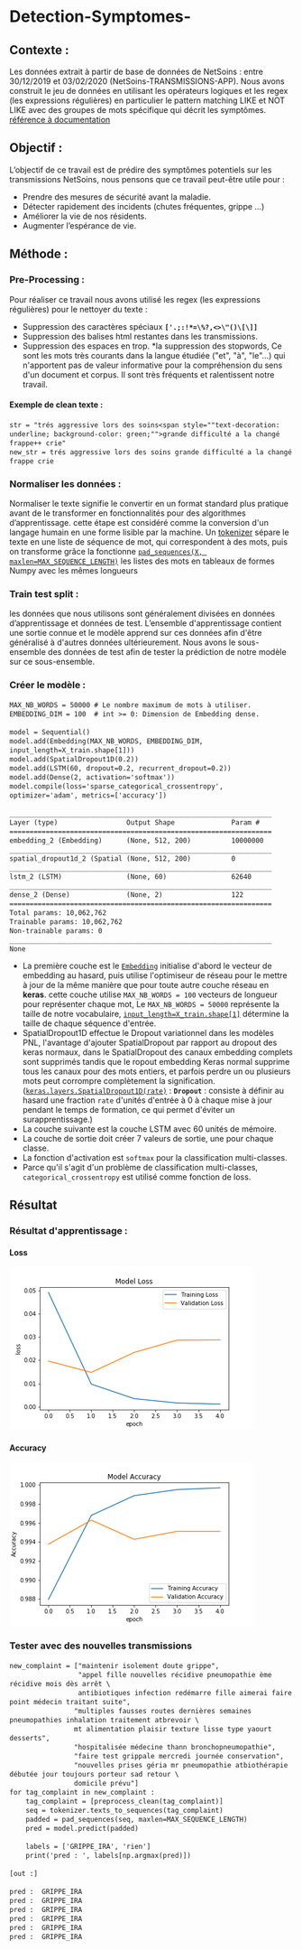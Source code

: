 # Detection-Symptomes-

## Contexte : 
Les données extrait à partir de base de données de NetSoins : entre 30/12/2019 et 03/02/2020 (NetSoins-TRANSMISSIONS-APP).
Nous avons construit le jeu de données en utilisant les opérateurs logiques et les regex (les expressions régulières) en particulier le pattern matching LIKE et NOT LIKE  avec des groupes de mots spécifique qui décrit les symptômes.
[référence à documentation](https://www.postgresql.org/docs/9.5/functions-matching.html)

## Objectif : 
L’objectif de ce travail est de prédire des symptômes potentiels sur les transmissions NetSoins, nous pensons que ce travail peut-être utile pour :
* Prendre des mesures de sécurité avant la maladie. 
* Détecter rapidement des incidents (chutes fréquentes, grippe …)
* Améliorer la vie de nos résidents.
* Augmenter l’espérance de vie.

## Méthode : 

### Pre-Processing : 
Pour réaliser ce travail nous avons utilisé les regex (les expressions régulières) pour le nettoyer du texte :
* Suppression des caractères spéciaux **`['.;:!*=\%?,<>\"()\[\]]`**
* Suppression des balises html restantes dans les transmissions.
* Suppression des espaces en trop.
*la suppression des stopwords, Ce sont les mots très courants dans la langue étudiée ("et", "à", "le"...) qui n'apportent pas de valeur informative pour la compréhension du sens d'un document et corpus. Il sont très fréquents et ralentissent notre travail.

#### Exemple de clean texte : 
```
str = "trés aggressive lors des soins<span style=""text-decoration: underline; background-color: green;"">grande difficulté a la changé frappe++ crie"
new_str = trés aggressive lors des soins grande difficulté a la changé frappe crie 
```
### Normaliser les données :
Normaliser le texte signifie le convertir en un format standard plus pratique avant de le transformer en fonctionnalités pour des algorithmes d’apprentissage. cette étape est considéré comme la conversion d'un langage humain en une forme lisible par la machine.
Un [tokenizer](https://keras.io/preprocessing/text/) sépare le texte en une liste de séquence de mot, qui correspondent à des mots, puis on transforme grâce la fonctionne [`pad_sequences(X, maxlen=MAX_SEQUENCE_LENGTH)`](https://keras.io/preprocessing/sequence/) les listes des mots en tableaux de formes Numpy avec les mêmes longueurs

### Train test split : 

les données que nous utilisons sont généralement divisées en données d’apprentissage et données de test. L’ensemble d'apprentissage contient une sortie connue et le modèle apprend sur ces données afin d'être généralisé à d'autres données ultérieurement. Nous avons le sous-ensemble des données de test afin de tester la prédiction de notre modèle sur ce sous-ensemble.

### Créer le modèle :

```
MAX_NB_WORDS = 50000 # Le nombre maximum de mots à utiliser.
EMBEDDING_DIM = 100  # int >= 0: Dimension de Embedding dense.

model = Sequential()
model.add(Embedding(MAX_NB_WORDS, EMBEDDING_DIM, input_length=X_train.shape[1]))
model.add(SpatialDropout1D(0.2))
model.add(LSTM(60, dropout=0.2, recurrent_dropout=0.2))
model.add(Dense(2, activation='softmax'))
model.compile(loss='sparse_categorical_crossentropy', optimizer='adam', metrics=['accuracy'])

_________________________________________________________________
Layer (type)                 Output Shape              Param #   
=================================================================
embedding_2 (Embedding)      (None, 512, 200)          10000000  
_________________________________________________________________
spatial_dropout1d_2 (Spatial (None, 512, 200)          0         
_________________________________________________________________
lstm_2 (LSTM)                (None, 60)                62640     
_________________________________________________________________
dense_2 (Dense)              (None, 2)                 122       
=================================================================
Total params: 10,062,762
Trainable params: 10,062,762
Non-trainable params: 0
_________________________________________________________________
None
```

* La première couche est le [`Embedding`](https://keras.io/layers/embeddings/) initialise d'abord le vecteur de embedding au hasard, puis utilise l'optimiseur de réseau pour le mettre à jour de la même manière que pour toute autre couche réseau en **keras**. cette couche utilise `MAX_NB_WORDS = 100` vecteurs de longueur pour représenter chaque mot, Le `MAX_NB_WORDS = 50000` représente la taille de notre vocabulaire, [`input_length=X_train.shape[1]`](https://keras.io/layers/core/) détermine la taille de chaque séquence d'entrée.
* SpatialDropout1D effectue le Dropout variationnel dans les modèles PNL, l'avantage d'ajouter SpatialDropout par rapport au dropout des keras normaux, dans le SpatialDropout  des canaux embedding complets sont supprimés tandis que le ropout embedding Keras normal supprime tous les canaux pour des mots entiers, et parfois perdre un ou plusieurs mots peut corrompre complètement la signification. ([`keras.layers.SpatialDropout1D(rate)`](https://keras.io/layers/core/) :  **`Dropout`** : consiste à définir au hasard une fraction `rate`  d'unités d'entrée à 0 à chaque mise à jour pendant le temps de formation, ce qui permet d'éviter un surapprentissage.) 
* La couche suivante est la couche LSTM avec 60 unités de mémoire.
* La couche de sortie doit créer 7 valeurs de sortie, une pour chaque classe.
* La fonction d'activation est `softmax` pour la classification multi-classes.
* Parce qu'il s'agit d'un problème de classification multi-classes, `categorical_crossentropy` est utilisé comme fonction de loss.

## Résultat

### Résultat d'apprentissage : 

#### Loss 
![alt text](https://github.com/HSabbar/Detection-Symptomes-/blob/master/images/Loss-de-sympto%CC%82mes-.png)
#### Accuracy 
![alt text](https://github.com/HSabbar/Detection-Symptomes-/blob/master/images/Accuracy-de-sympto%CC%82mes-.png)

### Tester avec des nouvelles transmissions

```
new_complaint = ["maintenir isolement doute grippe", 
                 "appel fille nouvelles récidive pneumopathie ème récidive mois dès arrêt \
                 antibiotiques infection redémarre fille aimerai faire point médecin traitant suite",
                "multiples fausses routes dernières semaines pneumopathies inhalation traitement atbrevoir \
                mt alimentation plaisir texture lisse type yaourt desserts", 
                "hospitalisée médecine thann bronchopneumopathie", 
                "faire test grippale mercredi journée conservation", 
                "nouvelles prises géria mr pneumopathie atbiothérapie débutée jour toujours porteur sad retour \
                domicile prévu"]
for tag_complaint in new_complaint :
    tag_complaint = [preprocess_clean(tag_complaint)]
    seq = tokenizer.texts_to_sequences(tag_complaint)
    padded = pad_sequences(seq, maxlen=MAX_SEQUENCE_LENGTH)
    pred = model.predict(padded)

    labels = ['GRIPPE_IRA', 'rien']
    print('pred : ', labels[np.argmax(pred)])
    
[out :]

pred :  GRIPPE_IRA
pred :  GRIPPE_IRA
pred :  GRIPPE_IRA
pred :  GRIPPE_IRA
pred :  GRIPPE_IRA
pred :  GRIPPE_IRA

```
